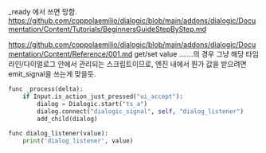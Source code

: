 \_ready 에서 쓰면 망함.
https://github.com/coppolaemilio/dialogic/blob/main/addons/dialogic/Documentation/Content/Tutorials/BeginnersGuideStepByStep.md


https://github.com/coppolaemilio/dialogic/blob/main/addons/dialogic/Documentation/Content/Reference/001.md
get/set value
.......의 경우 그냥 해당 타임라인/다이얼로그 안에서 관리되는 스크립트이므로, 엔진 내에서 뭔가 값을 받으려면 emit_signal을 쓰는게 맞을듯.

```python
func _process(delta):
	if Input.is_action_just_pressed("ui_accept"):
		dialog = Dialogic.start("ts_a")
		dialog.connect("dialogic_signal", self, "dialog_listener")		
		add_child(dialog)
		
func dialog_listener(value):
	print('dialog_listener', value)

```